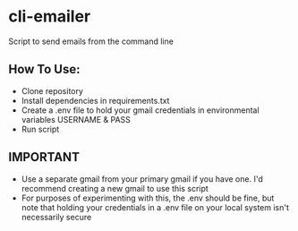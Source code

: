 # cli-emailer
Script to send emails from the command line

## How To Use:
- Clone repository
- Install dependencies in requirements.txt
- Create a .env file to hold your gmail credentials in environmental variables USERNAME & PASS
- Run script

## IMPORTANT
- Use a separate gmail from your primary gmail if you have one. I'd recommend creating a new gmail to use this script
- For purposes of experimenting with this, the .env should be fine, but note that holding your credentials in a .env file on your local system isn't necessarily secure
